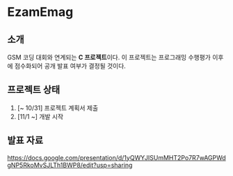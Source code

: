 # EzamEmag

## 소개

GSM 코딩 대회와 연계되는 **C 프로젝트**이다. 이 프로젝트는 프로그래밍 수행평가 이후에 점수화되어 공개 발표 여부가 결정될 것이다.

## 프로젝트 상태

1. [~ 10/31] 프로젝트 계획서 제출
2. [11/1 ~] 개발 시작

## 발표 자료

https://docs.google.com/presentation/d/1yQWYJISUmMHT2Po7R7wAGPWdgNP5RkoMvSJLTh1BWP8/edit?usp=sharing

